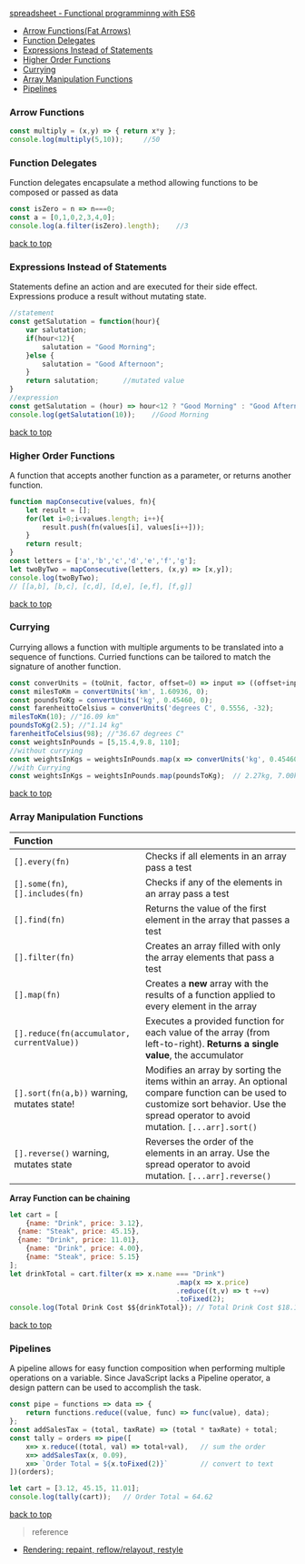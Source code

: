 [spreadsheet - Functional programminng with ES6](#top)

- [Arrow Functions(Fat Arrows)](#Arrow-Function)
- [Function Delegates](#Function-Delegates)
- [Expressions Instead of Statements](#Expressions-Instead-of-Statements)
- [Higher Order Functions](#Higher-Order-Functions)
- [Currying](#Currying)
- [Array Manipulation Functions](#Array-Manipulation-Functions)
- [Pipelines](#Pipelines)

### Arrow Functions

```javascript
const multiply = (x,y) => { return x*y };
console.log(multiply(5,10));     //50
```

### Function Delegates

Function delegates encapsulate a method allowing functions to be composed or passed as data

```javascript
const isZero = n => n===0;
const a = [0,1,0,2,3,4,0];
console.log(a.filter(isZero).length);    //3
```

[back to top](#top)

### Expressions Instead of Statements

Statements define an action and are executed for their side effect. Expressions produce a result without mutating state.

```javascript
//statement
const getSalutation = function(hour){
	var salutation;
	if(hour<12){
		salutation = "Good Morning";
	}else {
		salutation = "Good Afternoon";
	}
	return salutation;      //mutated value
}
//expression
const getSalutation = (hour) => hour<12 ? "Good Morning" : "Good Afternoon";
console.log(getSalutation(10));    //Good Morning
```

[back to top](#top)

### Higher Order Functions

A function that accepts another function as a parameter, or returns another function.

```javascript
function mapConsecutive(values, fn){
	let result = [];
	for(let i=0;i<values.length; i++){
		result.push(fn(values[i], values[i++]));
	}
	return result;
}
const letters = ['a','b','c','d','e','f','g'];
let twoByTwo = mapConsecutive(letters, (x,y) => [x,y]);
console.log(twoByTwo);
// [[a,b], [b,c], [c,d], [d,e], [e,f], [f,g]]
```

[back to top](#top)

### Currying

Currying allows a function with multiple arguments to be translated into a sequence of functions. Curried functions can be tailored to match the signature of another function.

```javascript
const converUnits = (toUnit, factor, offset=0) => input => ((offset+input)*factor).toFixed(2).concat(toUnit);
const milesToKm = convertUnits('km', 1.60936, 0);
const poundsToKg = convertUnits('kg', 0.45460, 0);
const farenheittoCelsius = converUnits('degrees C', 0.5556, -32);
milesToKm(10); //"16.09 km"
poundsToKg(2.5); //"1.14 kg"
farenheitToCelsius(98); //"36.67 degrees C"
const weightsInPounds = [5,15.4,9.8, 110];
//without currying
const weightsInKgs = weightsInPounds.map(x => converUnits('kg', 0.45460, 0)(x));
//with Currying
const weightsInKgs = weightsInPounds.map(poundsToKg);  // 2.27kg, 7.00kg, 4.46kg, 50.01kg
```

[back to top](#top)

### Array Manipulation Functions

| Function ||
| :------------- | :------------- |
|`[].every(fn)` |Checks if all elements in an array pass a test|
|`[].some(fn)`,`[].includes(fn)`|Checks if any of the elements in an array pass a test|
|`[].find(fn)`|Returns the value of the first element in the array that passes a test|
|`[].filter(fn)`|Creates an array filled with only the array elements that pass a test|
|`[].map(fn)`|Creates a **new** array with the results of a function applied to every element in the array|
|`[].reduce(fn(accumulator, currentValue))`|Executes a provided function for each value of the array (from left-to-right). **Returns a single value**, the accumulator|
|`[].sort(fn(a,b))` warning, mutates state!|Modifies an array by sorting the items within an array. An optional compare function can be used to customize sort behavior. Use the spread operator to avoid mutation. `[...arr].sort()`|
|`[].reverse()` warning, mutates state | Reverses the order of the elements in an array. Use the spread operator to avoid mutation. `[...arr].reverse()`|

**Array Function can be chaining**

```javascript
let cart = [
	{name: "Drink", price: 3.12},
  {name: "Steak", price: 45.15},
  {name: "Drink", price: 11.01},
	{name: "Drink", price: 4.00},
	{name: "Steak", price: 5.15}
];
let drinkTotal = cart.filter(x => x.name === "Drink")
										 .map(x => x.price)
										 .reduce((t,v) => t +=v)
										 .toFixed(2);
console.log(Total Drink Cost $${drinkTotal}); // Total Drink Cost $18.13
```

[back to top](#top)

### Pipelines

A pipeline allows for easy function composition when performing multiple operations on a variable. Since JavaScript lacks a Pipeline operator, a design pattern can be used to accomplish the task.

```javascript
const pipe = functions => data => {
	return functions.reduce((value, func) => func(value), data);
};
const addSalesTax = (total, taxRate) => (total * taxRate) + total;
const tally = orders => pipe([
	x=> x.reduce((total, val) => total+val),   // sum the order
	x=> addSalesTax(x, 0.09),
	x=> `Order Total = ${x.toFixed(2)}`        // convert to text
])(orders); 

let cart = [3.12, 45.15, 11.01];
console.log(tally(cart));   // Order Total = 64.62
```

[back to top](#top)

> reference

- [Rendering: repaint, reflow/relayout, restyle](http://www.phpied.com/rendering-repaint-reflowrelayout-restyle/)

